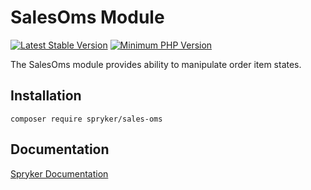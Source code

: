 # SalesOms Module
[![Latest Stable Version](https://poser.pugx.org/spryker/sales-oms/v/stable.svg)](https://packagist.org/packages/spryker/sales-oms)
[![Minimum PHP Version](https://img.shields.io/badge/php-%3E%3D%208.1-8892BF.svg)](https://php.net/)

The SalesOms module provides ability to manipulate order item states.

## Installation

```
composer require spryker/sales-oms
```

## Documentation

[Spryker Documentation](https://docs.spryker.com)
